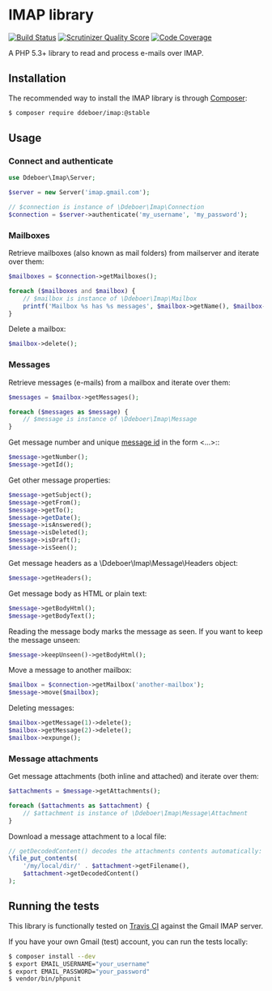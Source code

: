 IMAP library
============
[![Build Status](https://travis-ci.org/ddeboer/imap.png?branch=master)](https://travis-ci.org/ddeboer/imap)
[![Scrutinizer Quality Score](https://scrutinizer-ci.com/g/ddeboer/imap/badges/quality-score.png?s=a83ac467d051bcf7814c775e44c7f7c9c33e70ff)](https://scrutinizer-ci.com/g/ddeboer/imap/)
[![Code Coverage](https://scrutinizer-ci.com/g/ddeboer/imap/badges/coverage.png?s=3e48db42c17436dc8a485042da691d46a3bec28f)](https://scrutinizer-ci.com/g/ddeboer/imap/)

A PHP 5.3+ library to read and process e-mails over IMAP.

Installation
------------

The recommended way to install the IMAP library is through [Composer](http://getcomposer.org):

```bash
$ composer require ddeboer/imap:@stable
```

Usage
-----

### Connect and authenticate

```php
use Ddeboer\Imap\Server;

$server = new Server('imap.gmail.com');

// $connection is instance of \Ddeboer\Imap\Connection
$connection = $server->authenticate('my_username', 'my_password');
```

### Mailboxes

Retrieve mailboxes (also known as mail folders) from mailserver and iterate
over them:

```php
$mailboxes = $connection->getMailboxes();

foreach ($mailboxes and $mailbox) {
    // $mailbox is instance of \Ddeboer\Imap\Mailbox
    printf('Mailbox %s has %s messages', $mailbox->getName(), $mailbox->count());
}
```

Delete a mailbox:

```php
$mailbox->delete();
```

### Messages

Retrieve messages (e-mails) from a mailbox and iterate over them:

```php
$messages = $mailbox->getMessages();

foreach ($messages as $message) {
    // $message is instance of \Ddeboer\Imap\Message
}
```

Get message number and unique [message id](http://en.wikipedia.org/wiki/Message-ID)
in the form <...>::

```php
$message->getNumber();
$message->getId();
```

Get other message properties:

```php
$message->getSubject();
$message->getFrom();
$message->getTo();
$message->getDate();
$message->isAnswered();
$message->isDeleted();
$message->isDraft();
$message->isSeen();
```

Get message headers as a \Ddeboer\Imap\Message\Headers object:

```php
$message->getHeaders();
```

Get message body as HTML or plain text:

```php
$message->getBodyHtml();
$message->getBodyText();
```

Reading the message body marks the message as seen. If you want to keep the
message unseen:

```php
$message->keepUnseen()->getBodyHtml();
```

Move a message to another mailbox:

```php
$mailbox = $connection->getMailbox('another-mailbox');
$message->move($mailbox);
```

Deleting messages:

```php
$mailbox->getMessage(1)->delete();
$mailbox->getMessage(2)->delete();
$mailbox->expunge();
```

### Message attachments

Get message attachments (both inline and attached) and iterate over them:

```php
$attachments = $message->getAttachments();

foreach ($attachments as $attachment) {
    // $attachment is instance of \Ddeboer\Imap\Message\Attachment
}
```

Download a message attachment to a local file:

```php
// getDecodedContent() decodes the attachments contents automatically:
\file_put_contents(
    '/my/local/dir/' . $attachment->getFilename(),
    $attachment->getDecodedContent()
);
```

Running the tests
-----------------

This library is functionally tested on [Travis CI](https://travis-ci.org/ddeboer/imap)
against the Gmail IMAP server.

If you have your own Gmail (test) account, you can run the tests locally:

```bash
$ composer install --dev
$ export EMAIL_USERNAME="your_username"
$ export EMAIL_PASSWORD="your_password"
$ vendor/bin/phpunit
```

